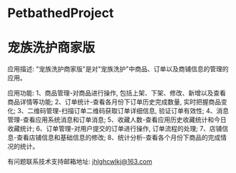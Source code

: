 # PetbathedProject
# 宠族洗护商家版

应用描述: "宠族洗护商家版"是对"宠族洗护"中商品、订单以及商铺信息的管理的应用。

应用功能: 
      1、商品管理-对商品进行操作, 包括上架、下架、修改、新增以及查看商品详情等功能; 
      2、订单统计-查看各月份下订单历史完成数量,  实时把握商品变化; 
      3、二维码管理-扫描订单二维码获取订单详细信息, 验证订单有效性; 
      4、消息管理-查看应用系统消息和订单消息; 
      5、收藏人数-查看应用历史收藏统计和今日收藏统计; 
      6、订单管理-对用户提交的订单进行操作, 订单流程的处理; 
      7、店铺信息-查看店铺信息和基础信息的修改; 
      8、统计分析-查看各个月份下商品的完成情况的统计。

有问题联系技术支持邮箱地址: jhlghcwlkj@163.com
